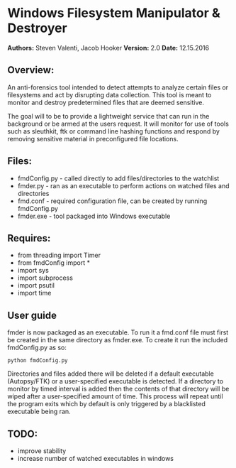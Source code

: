 Windows Filesystem Manipulator & Destroyer
==========================================


**Authors:** Steven Valenti, Jacob Hooker
**Version:** 2.0
**Date:**    12.15.2016


## Overview:

An anti-forensics tool intended to detect attempts to analyze certain files or filesystems
and act by disrupting data collection. This tool is meant to monitor and destroy predetermined
files that are deemed sensitive.

The goal will to be to provide a lightweight service that can run in the background or be armed
at the users request. It will monitor for use of tools such as sleuthkit, ftk or command line
hashing functions and respond by removing sensitive material in preconfigured file locations.

## Files:

- fmdConfig.py - called directly to add files/directories to the watchlist
- fmder.py - ran as an executable to perform actions on watched files and directories
- fmd.conf - required configuration file, can be created by running fmdConfig.py
- fmder.exe - tool packaged into Windows executable

## Requires:

- from threading import Timer
- from fmdConfig import *
- import sys
- import subprocess
- import psutil
- import time

## User guide

fmder is now packaged as an executable. To run it a fmd.conf file must first be created in the same
directory as fmder.exe. To create it run the included fmdConfig.py as so:

`python fmdConfig.py`

Directories and files added there will be deleted if a default executable (Autopsy/FTK) or
a user-specified executable is detected. If a directory to monitor by timed interval is added
then the contents of that directory will be wiped after a user-specified amount of time. This
process will repeat until the program exits which by default is only triggered by a blacklisted
executable being ran.

## TODO:

- improve stability
- increase number of watched executables in windows
